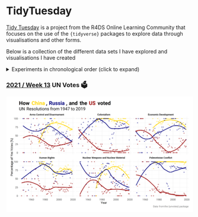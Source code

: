 # TidyTuesday

[Tidy Tuesday](https://github.com/rfordatascience/tidytuesday) is a project from the R4DS Online Learning Community that focuses on the use of the `{tidyverse}` packages to explore data through visualisations and other forms.

Below is a collection of the different data sets I have explored and visualisations I have created

<details>
  <summary>Experiments in chronological order (click to expand)</summary>
  
  * **2021**
   - [Week 13](https://github.com/nelsonpray/TidyTuesday/tree/main/2021/week_13_unvotes) UN Votes 🗳️
 </details>

### [2021 / Week 13](https://github.com/nelsonpray/TidyTuesday/tree/main/2021/week_13_unvotes) UN Votes 🗳️
![./images/2021_week_13_final.png](https://raw.githubusercontent.com/nelsonpray/TidyTuesday/main/2021/week_13_unvotes/images/2021_week_13_final.png)
